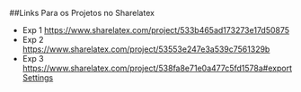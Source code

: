 ##Links Para os Projetos no Sharelatex

- Exp 1 https://www.sharelatex.com/project/533b465ad173273e17d50875
- Exp 2 https://www.sharelatex.com/project/53553e247e3a539c7561329b
- Exp 3 https://www.sharelatex.com/project/538fa8e71e0a477c5fd1578a#exportSettings